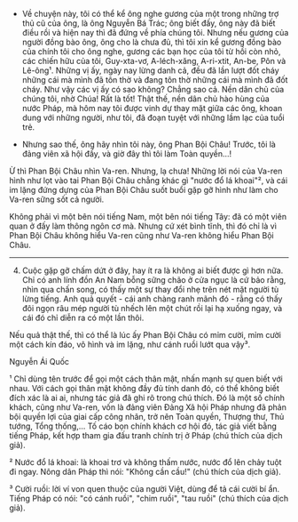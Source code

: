 - Về chuyện này, tôi có thể kể ông nghe gương của một trong những trợ thủ cũ của ông, là ông Nguyễn Bá Trác; ông biết đấy, ông này đã biết điều rồi và hiện nay thì đã đứng về phía chúng tôi. Nhưng nếu gương của người đồng bào ông, ông cho là chưa đủ, thì tôi xin kể gương đồng bào của chính tôi cho ông nghe, gương các bạn học của tôi từ hồi còn nhỏ, các chiến hữu của tôi, Guy-xta-vơ, A-léch-xăng, A-ri-xtit, An-be, Pôn và Lê-ông¹. Những vị ấy, ngày nay lừng danh cả, đều đã lần lượt đốt cháy những cái mà mình đã tôn thờ và đang tôn thờ những cái mà mình đã đốt cháy. Như vậy các vị ấy có sao không? Chẳng sao cả. Nền dân chủ của chúng tôi, nhờ Chúa! Rất là tốt! Thật thế, nền dân chủ hào hùng của nước Pháp, mà hôm nay tôi được vinh dự thay mặt giữa các ông, khoan dung với những người, như tôi, đã đoạn tuyệt với những lầm lạc của tuổi trẻ.

- Nhưng sao thế, ông hãy nhìn tôi này, ông Phan Bội Châu! Trước, tôi là đảng viên xã hội đấy, và giờ đây thì tôi làm Toàn quyền...!

Ừ thì Phan Bội Châu nhìn Va-ren. Nhưng, lạ chưa! Những lời nói của Va-ren hình như lọt vào tai Phan Bội Châu chẳng khác gì "nước đổ lá khoai"², và cái im lặng đứng dựng của Phan Bội Châu suốt buổi gặp gỡ hình như làm cho Va-ren sững sốt cả người.

Không phải vì một bên nói tiếng Nam, một bên nói tiếng Tây: đã có một viên quan ở đấy làm thông ngôn cơ mà. Nhưng cứ xét bình tĩnh, thì đó chỉ là vì Phan Bội Châu không hiểu Va-ren cũng như Va-ren không hiểu Phan Bội Châu.

* * *

4. Cuộc gặp gỡ chấm dứt ở đây, hay ít ra là không ai biết được gì hơn nữa. Chỉ có anh lính đồn An Nam bỗng sững chão ở cửa ngục là cứ bảo rằng, nhìn qua chấn song, có thấy một sự thay đổi nhẹ trên nét mặt người tù lừng tiếng. Anh quả quyết - cái anh chàng ranh mãnh đó - rằng có thấy đôi ngọn râu mép người tù nhếch lên một chút rồi lại hạ xuống ngay, và cái đó chỉ diễn ra có một lần thôi.

Nếu quả thật thế, thì có thể là lúc ấy Phan Bội Châu có mỉm cười, mỉm cười một cách kín đáo, vô hình và im lặng, như cánh ruồi lướt qua vậy³.

Nguyễn Ái Quốc

¹ Chỉ dùng tên trước để gọi một cách thân mật, nhấn mạnh sự quen biết với nhau. Với cách gọi thân mật không đầy đủ tính danh đó, có thể không biết đích xác là ai ai, nhưng tác giả đã ghi rõ trong chú thích. Đó là một số chính khách, cũng như Va-ren, vốn là đảng viên Đảng Xã hội Pháp nhưng đã phản bội quyền lợi của giai cấp công nhân, trở nên Toàn quyền, Thượng thư, Thủ tướng, Tổng thống,... Tố cáo bọn chính khách cơ hội đó, tác giả viết bằng tiếng Pháp, kết hợp tham gia đấu tranh chính trị ở Pháp (chú thích của dịch giả).

² Nước đổ lá khoai: là khoai trơ và không thấm nước, nước đổ lên chảy tuột đi ngay. Nông dân Pháp thì nói: "Không cần cầu!" (chú thích của dịch giả).

³ Cười ruồi: lời ví von quen thuộc của người Việt, dùng để tả cái cười bí ẩn. Tiếng Pháp có nói: "có cánh ruồi", "chim ruồi", "tau ruồi" (chú thích của dịch giả).
